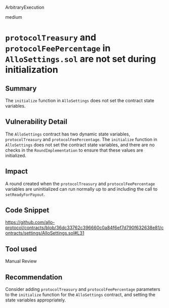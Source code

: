 ArbitraryExecution

medium

# `protocolTreasury` and `protocolFeePercentage` in `AlloSettings.sol` are not set during initialization

## Summary

The `initialize` function in `AlloSettings` does not set the contract state variables. 

## Vulnerability Detail

The `AlloSettings` contract has two dynamic state variables, `protocolTreasury` and `protocolFeePercentage`. The `initialize` function in `AlloSettings` does not set the contract state variables, and there are no checks in the `RoundImplementation` to ensure that these values are initialized.

## Impact

A round created when the `protocolTreasury` and `protocolFeePercentage` variables are uninitialized can run normally up to and including the call to `setReadyForPayout`.

## Code Snippet

https://github.com/allo-protocol/contracts/blob/36dc33762c396660c0a84f6ef7d790f632638e81/contracts/settings/AlloSettings.sol#L31

## Tool used

Manual Review

## Recommendation

Consider adding `protocolTreasury` and `protocolFeePercentage` parameters to the `initialize` function for the `AlloSettings` contract, and setting the state variables appropriately.
